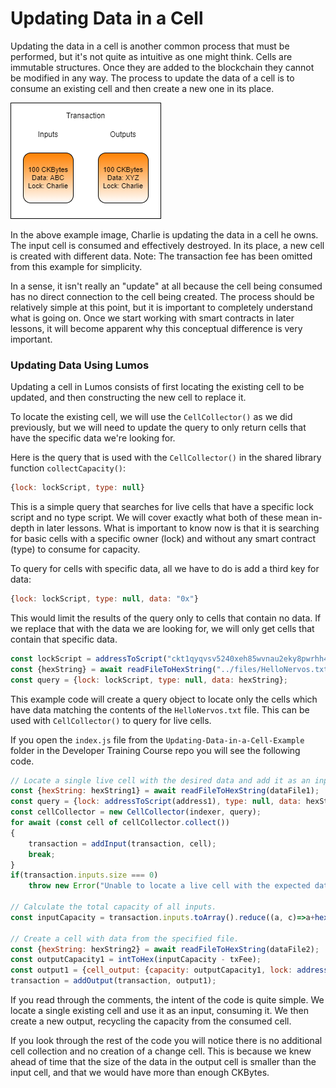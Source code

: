 # Updating Data in a Cell

Updating the data in a cell is another common process that must be performed, but it's not quite as intuitive as one might think. Cells are immutable structures. Once they are added to the blockchain they cannot be modified in any way. The process to update the data of a cell is to consume an existing cell and then create a new one in its place.

![](../.gitbook/assets/updating-cell-data-flow.png)

In the above example image, Charlie is updating the data in a cell he owns. The input cell is consumed and effectively destroyed. In its place, a new cell is created with different data. Note: The transaction fee has been omitted from this example for simplicity.

In a sense, it isn't really an "update" at all because the cell being consumed has no direct connection to the cell being created. The process should be relatively simple at this point, but it is important to completely understand what is going on. Once we start working with smart contracts in later lessons, it will become apparent why this conceptual difference is very important.

### Updating Data Using Lumos

Updating a cell in Lumos consists of first locating the existing cell to be updated, and then constructing the new cell to replace it.

To locate the existing cell, we will use the `CellCollector()` as we did previously, but we will need to update the query to only return cells that have the specific data we're looking for.

Here is the query that is used with the `CellCollector()` in the shared library function `collectCapacity()`:

```javascript
{lock: lockScript, type: null}
```

This is a simple query that searches for live cells that have a specific lock script and no type script. We will cover exactly what both of these mean in-depth in later lessons. What is important to know now is that it is searching for basic cells with a specific owner \(lock\) and without any smart contract \(type\) to consume for capacity.

To query for cells with specific data, all we have to do is add a third key for data:

```javascript
{lock: lockScript, type: null, data: "0x"}
```

This would limit the results of the query only to cells that contain no data. If we replace that with the data we are looking for, we will only get cells that contain that specific data.

```javascript
const lockScript = addressToScript("ckt1qyqvsv5240xeh85wvnau2eky8pwrhh4jr8ts8vyj37");
const {hexString} = await readFileToHexString("../files/HelloNervos.txt");
const query = {lock: lockScript, type: null, data: hexString};
```

This example code will create a query object to locate only the cells which have data matching the contents of the `HelloNervos.txt` file. This can be used with `CellCollector()` to query for live cells.

If you open the `index.js` file from the `Updating-Data-in-a-Cell-Example` folder in the Developer Training Course repo you will see the following code.

```javascript
// Locate a single live cell with the desired data and add it as an input.
const {hexString: hexString1} = await readFileToHexString(dataFile1);
const query = {lock: addressToScript(address1), type: null, data: hexString1};
const cellCollector = new CellCollector(indexer, query);
for await (const cell of cellCollector.collect())
{
	transaction = addInput(transaction, cell);
	break;
}
if(transaction.inputs.size === 0)
	throw new Error("Unable to locate a live cell with the expected data.");

// Calculate the total capacity of all inputs.
const inputCapacity = transaction.inputs.toArray().reduce((a, c)=>a+hexToInt(c.cell_output.capacity), 0n);

// Create a cell with data from the specified file.
const {hexString: hexString2} = await readFileToHexString(dataFile2);
const outputCapacity1 = intToHex(inputCapacity - txFee);
const output1 = {cell_output: {capacity: outputCapacity1, lock: addressToScript(address1), type: null}, data: hexString2};
transaction = addOutput(transaction, output1);
```

 If you read through the comments, the intent of the code is quite simple. We locate a single existing cell and use it as an input, consuming it. We then create a new output, recycling the capacity from the consumed cell.

If you look through the rest of the code you will notice there is no additional cell collection and no creation of a change cell. This is because we knew ahead of time that the size of the data in the output cell is smaller than the input cell, and that we would have more than enough CKBytes.

